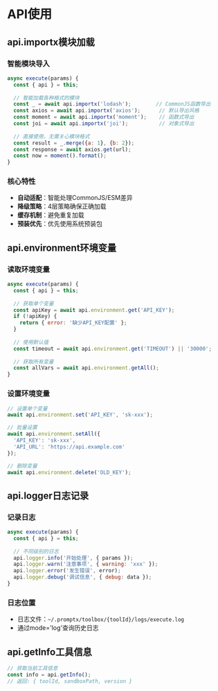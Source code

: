 # API使用

<knowledge>

## api.importx模块加载

### 智能模块导入
```javascript
async execute(params) {
  const { api } = this;
  
  // 智能加载各种格式的模块
  const _ = await api.importx('lodash');        // CommonJS函数导出
  const axios = await api.importx('axios');      // 默认导出风格
  const moment = await api.importx('moment');    // 函数式导出
  const joi = await api.importx('joi');          // 对象式导出
  
  // 直接使用，无需关心模块格式
  const result = _.merge({a: 1}, {b: 2});
  const response = await axios.get(url);
  const now = moment().format();
}
```

### 核心特性
- **自动适配**：智能处理CommonJS/ESM差异
- **降级策略**：4层策略确保正确加载
- **缓存机制**：避免重复加载
- **预装优先**：优先使用系统预装包

## api.environment环境变量

### 读取环境变量
```javascript
async execute(params) {
  const { api } = this;
  
  // 获取单个变量
  const apiKey = await api.environment.get('API_KEY');
  if (!apiKey) {
    return { error: '缺少API_KEY配置' };
  }
  
  // 使用默认值
  const timeout = await api.environment.get('TIMEOUT') || '30000';
  
  // 获取所有变量
  const allVars = await api.environment.getAll();
}
```

### 设置环境变量
```javascript
// 设置单个变量
await api.environment.set('API_KEY', 'sk-xxx');

// 批量设置
await api.environment.setAll({
  'API_KEY': 'sk-xxx',
  'API_URL': 'https://api.example.com'
});

// 删除变量
await api.environment.delete('OLD_KEY');
```

## api.logger日志记录

### 记录日志
```javascript
async execute(params) {
  const { api } = this;
  
  // 不同级别的日志
  api.logger.info('开始处理', { params });
  api.logger.warn('注意事项', { warning: 'xxx' });
  api.logger.error('发生错误', error);
  api.logger.debug('调试信息', { debug: data });
}
```

### 日志位置
- 日志文件：`~/.promptx/toolbox/{toolId}/logs/execute.log`
- 通过mode='log'查询历史日志

## api.getInfo工具信息

```javascript
// 获取当前工具信息
const info = api.getInfo();
// 返回: { toolId, sandboxPath, version }
```

</knowledge>